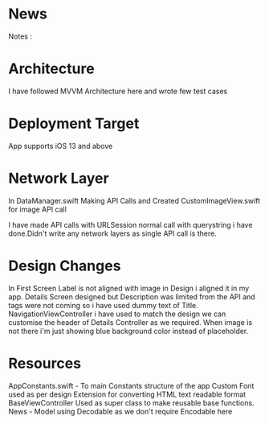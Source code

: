 # News

Notes :

# Architecture
 I have followed MVVM Architecture here and wrote few test cases
 
# Deployment Target
  App supports iOS 13 and above
  
# Network Layer
In DataManager.swift Making API Calls and Created CustomImageView.swift for image API call

I have made API calls with URLSession normal call with querystring i have done.Didn't write any network layers as single API call is there.

# Design Changes
 In First Screen Label is not aligned with image in Design i aligned it in my app.
 Details Screen designed but Description was limited from the API and tags were not coming so i have used dummy text of Title.
 NavigationViewController i have used to match the design we can customise the header of Details Controller as we required.
 When image is not there i'm just showing blue background color instead of placeholder.
 
 # Resources 
 AppConstants.swift - To main Constants structure of the app
 Custom Font used as per design 
 Extension for converting HTML text readable format
 BaseViewController Used as super class to make reusable base functions.
 News - Model using Decodable as we don't require Encodable here
